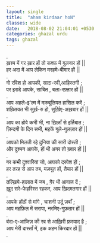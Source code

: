 ```yaml
---
layout: single
title:  "aham kirdaar hoN"
classes: wide
date:   2018-08-02 21:04:01 +0530
categories: ghazal urdu
tags: ghazal
---
```

.<br>
ख़श्म में गर ख़ार हों तो कश्फ़ में गुलनार हों ||<br>
हर अदा में आप लेकिन  मरहमे-बीमार हों ||<br>
.<br>
गो रविश हो आपकी, सादा-रवी,आहिस्तगी ;<br>
पर इरादे आपके, साबित , बला-रफ़्तार हों ||<br>
.<br>
आप अहले-इ'ल्म में मक़बूलियत हासिल करें ;<br>
शख़्सियत भी सुर्ख़-रु हो, सुर्ख़िए-अख़बार हों ||<br>
.<br>
आप का होवे कभी भी, ना ख़िज़ाँ से इर्तिबात ;<br>
ज़िन्दगी के दिन सभी, महकें गुले-गुलज़ार हों ||<br>
.<br>
आपको मिलती  रहे  दुनिया की सारी दोस्ती   ;<br>
और दुश्मन आपके, हों भी अगर तो ख़्वार हों ||<br>
.<br>
गर कभी दुश्वारियां जो, आपको  दरपेश हों ;<br>
हर तरह से आप तब, मज़बूत हों, तैयार हों ||<br>
.<br>
तल्ख़िये-हालात में  जब , ग़ैर भी  आवाज़ दें  ;<br>
ख़ुद सरे-फेहरिस्त रहकर, आप ख़िदमतगार हों ||<br>
.<br>
आपके  होंठों  से मांगे , चाशनी उर्दू ज़बाँ  ;<br>
आप महफ़िल में सरापा, नरमिए-गुफ़तार हों ||<br>
.<br>
बंदा-ए-आजिज़ की रब से आख़िरी फ़रयाद है ;<br>
आप मेरी दास्ताँ में, इक अहम किरदार हों ||<br>
.<br>
